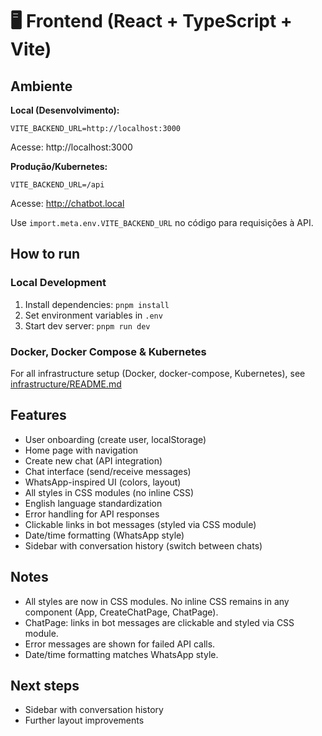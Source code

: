 
# 🖥️ Frontend (React + TypeScript + Vite)

## Ambiente

**Local (Desenvolvimento):**
```
VITE_BACKEND_URL=http://localhost:3000
```
Acesse: http://localhost:3000

**Produção/Kubernetes:**
```
VITE_BACKEND_URL=/api
```
Acesse: http://chatbot.local

Use `import.meta.env.VITE_BACKEND_URL` no código para requisições à API.

## How to run

### Local Development
1. Install dependencies: `pnpm install`
2. Set environment variables in `.env`
3. Start dev server: `pnpm run dev`

### Docker, Docker Compose & Kubernetes
For all infrastructure setup (Docker, docker-compose, Kubernetes), see [infrastructure/README.md](../infrastructure/README.md)

## Features
- User onboarding (create user, localStorage)
- Home page with navigation
- Create new chat (API integration)
- Chat interface (send/receive messages)
- WhatsApp-inspired UI (colors, layout)
- All styles in CSS modules (no inline CSS)
- English language standardization
- Error handling for API responses
- Clickable links in bot messages (styled via CSS module)
- Date/time formatting (WhatsApp style)
- Sidebar with conversation history (switch between chats)

## Notes
- All styles are now in CSS modules. No inline CSS remains in any component (App, CreateChatPage, ChatPage).
- ChatPage: links in bot messages are clickable and styled via CSS module.
- Error messages are shown for failed API calls.
- Date/time formatting matches WhatsApp style.

## Next steps
- Sidebar with conversation history
- Further layout improvements

